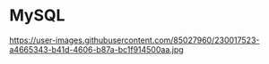 # MySQL
https://user-images.githubusercontent.com/85027960/230017523-a4665343-b41d-4606-b87a-bc1f914500aa.jpg

